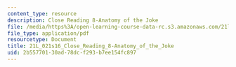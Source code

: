 ```yaml
---
content_type: resource
description: Close Reading 8-Anatomy of the Joke
file: /media/https%3A/open-learning-course-data-rc.s3.amazonaws.com/21l-021-comedy-spring-2016/2b55770130ad78dcf293b7ee154fc897_21L_021s16_Close_Reading_8-Anatomy_of_the_Joke.pdf
file_type: application/pdf
resourcetype: Document
title: 21L_021s16_Close_Reading_8-Anatomy_of_the_Joke
uid: 2b557701-30ad-78dc-f293-b7ee154fc897
---
```


